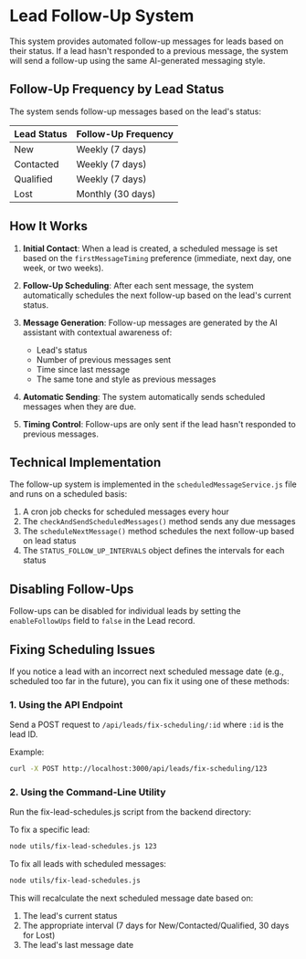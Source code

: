 # Lead Follow-Up System

This system provides automated follow-up messages for leads based on their status. If a lead hasn't responded to a previous message, the system will send a follow-up using the same AI-generated messaging style.

## Follow-Up Frequency by Lead Status

The system sends follow-up messages based on the lead's status:

| Lead Status | Follow-Up Frequency |
|-------------|---------------------|
| New         | Weekly (7 days)     |
| Contacted   | Weekly (7 days)     |
| Qualified   | Weekly (7 days)     |
| Lost        | Monthly (30 days)   |

## How It Works

1. **Initial Contact**: When a lead is created, a scheduled message is set based on the `firstMessageTiming` preference (immediate, next day, one week, or two weeks).

2. **Follow-Up Scheduling**: After each sent message, the system automatically schedules the next follow-up based on the lead's current status.

3. **Message Generation**: Follow-up messages are generated by the AI assistant with contextual awareness of:
   - Lead's status
   - Number of previous messages sent
   - Time since last message
   - The same tone and style as previous messages

4. **Automatic Sending**: The system automatically sends scheduled messages when they are due.

5. **Timing Control**: Follow-ups are only sent if the lead hasn't responded to previous messages.

## Technical Implementation

The follow-up system is implemented in the `scheduledMessageService.js` file and runs on a scheduled basis:

1. A cron job checks for scheduled messages every hour
2. The `checkAndSendScheduledMessages()` method sends any due messages
3. The `scheduleNextMessage()` method schedules the next follow-up based on lead status
4. The `STATUS_FOLLOW_UP_INTERVALS` object defines the intervals for each status

## Disabling Follow-Ups

Follow-ups can be disabled for individual leads by setting the `enableFollowUps` field to `false` in the Lead record.

## Fixing Scheduling Issues

If you notice a lead with an incorrect next scheduled message date (e.g., scheduled too far in the future), you can fix it using one of these methods:

### 1. Using the API Endpoint

Send a POST request to `/api/leads/fix-scheduling/:id` where `:id` is the lead ID.

Example:
```bash
curl -X POST http://localhost:3000/api/leads/fix-scheduling/123
```

### 2. Using the Command-Line Utility

Run the fix-lead-schedules.js script from the backend directory:

To fix a specific lead:
```bash
node utils/fix-lead-schedules.js 123
```

To fix all leads with scheduled messages:
```bash
node utils/fix-lead-schedules.js
```

This will recalculate the next scheduled message date based on:
1. The lead's current status
2. The appropriate interval (7 days for New/Contacted/Qualified, 30 days for Lost)
3. The lead's last message date 